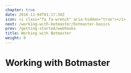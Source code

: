 ```yaml
---
chapter: true
date: 2016-11-04T01:17:34Z
icon: <i class="fa fa-wrench" aria-hidden="true"></i>
next: /working-with-botmaster/botmaster-basics
prev: /getting-started/webhooks
title: Working with Botmaster
weight: 0
---
```


# Working with Botmaster
